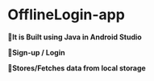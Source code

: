 # OfflineLogin-app

🔴**It is Built using Java in Android Studio**
>
🔴**Sign-up / Login**
>
🔴**Stores/Fetches data from local storage**

 
